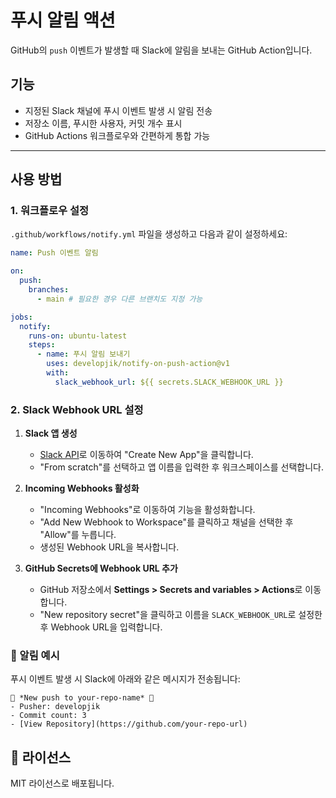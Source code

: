 # 푸시 알림 액션

GitHub의 `push` 이벤트가 발생할 때 Slack에 알림을 보내는 GitHub Action입니다.

## 기능

- 지정된 Slack 채널에 푸시 이벤트 발생 시 알림 전송
- 저장소 이름, 푸시한 사용자, 커밋 개수 표시
- GitHub Actions 워크플로우와 간편하게 통합 가능

---

## 사용 방법

### 1. 워크플로우 설정

`.github/workflows/notify.yml` 파일을 생성하고 다음과 같이 설정하세요:

```yaml
name: Push 이벤트 알림

on:
  push:
    branches:
      - main # 필요한 경우 다른 브랜치도 지정 가능

jobs:
  notify:
    runs-on: ubuntu-latest
    steps:
      - name: 푸시 알림 보내기
        uses: developjik/notify-on-push-action@v1
        with:
          slack_webhook_url: ${{ secrets.SLACK_WEBHOOK_URL }}
```

### 2. Slack Webhook URL 설정

1. **Slack 앱 생성**

   - [Slack API](https://api.slack.com/)로 이동하여 "Create New App"을 클릭합니다.
   - "From scratch"를 선택하고 앱 이름을 입력한 후 워크스페이스를 선택합니다.

2. **Incoming Webhooks 활성화**

   - "Incoming Webhooks"로 이동하여 기능을 활성화합니다.
   - "Add New Webhook to Workspace"를 클릭하고 채널을 선택한 후 "Allow"를 누릅니다.
   - 생성된 Webhook URL을 복사합니다.

3. **GitHub Secrets에 Webhook URL 추가**
   - GitHub 저장소에서 **Settings > Secrets and variables > Actions**로 이동합니다.
   - "New repository secret"을 클릭하고 이름을 `SLACK_WEBHOOK_URL`로 설정한 후 Webhook URL을 입력합니다.

### 📩 알림 예시

푸시 이벤트 발생 시 Slack에 아래와 같은 메시지가 전송됩니다:

```
🎉 *New push to your-repo-name* 🎉
- Pusher: developjik
- Commit count: 3
- [View Repository](https://github.com/your-repo-url)
```

## 📜 라이선스

MIT 라이선스로 배포됩니다.
